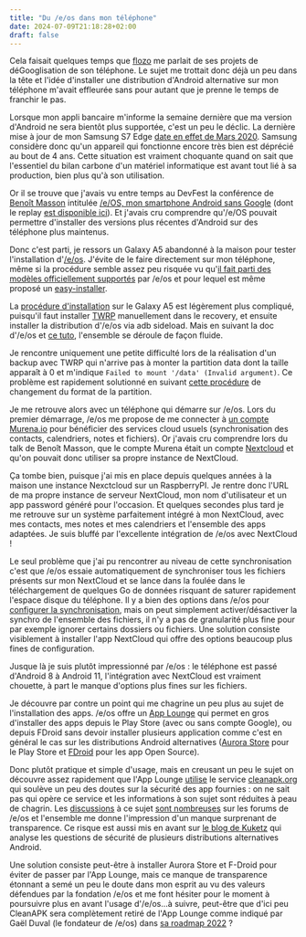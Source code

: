 ```yaml
---
title: "Du /e/os dans mon téléphone"
date: 2024-07-09T21:18:28+02:00
draft: false
---
```


Cela faisait quelques temps que [flozo](https://det.social/@flozo) me parlait de ses projets de déGooglisation de son téléphone. Le sujet me trottait donc déjà un peu dans la tête et l'idée d'installer une distribution d'Android alternative sur mon téléphone m'avait effleurée sans pour autant que je prenne le temps de franchir le pas.

Lorsque mon appli bancaire m'informe la semaine dernière que ma version d'Android ne sera bientôt plus supportée, c'est un peu le déclic. La dernière mise à jour de mon Samsung S7 Edge [date en effet de Mars 2020](https://www.phonandroid.com/galaxy-s7-edge-samsung-arrete-mises-jour-officiellement-obsoletes.html). Samsung considère donc qu'un appareil qui fonctionne encore très bien est déprécié au bout de 4 ans. Cette situation est vraiment choquante quand on sait que l'essentiel du bilan carbone d'un matériel informatique est avant tout lié à sa production, bien plus qu'à son utilisation.

Or il se trouve que j'avais vu entre temps au DevFest la conférence de [Benoît Masson](https://github.com/benoitmasson/) intitulée [/e/OS, mon smartphone Android sans Google](https://devfest.gdglille.org/talk-page-eos-mon-smartphone-android-san/) (dont le replay [est disponible ici](https://www.youtube.com/watch?v=Y7Omn4H4gOE)). Et j'avais cru comprendre qu'/e/OS pouvait permettre d'installer des versions plus récentes d'Android sur des téléphone plus maintenus.

Donc c'est parti, je ressors un Galaxy A5 abandonné à la maison pour tester l'installation d'[/e/os](https://e.foundation/e-os/). J'évite de le faire directement sur mon téléphone, même si la procédure semble assez peu risquée vu qu'[il fait parti des modèles officiellement supportés](https://doc.e.foundation/devices/hero2lte) par /e/os et pour lequel est même proposé un [easy-installer](https://doc.e.foundation/easy-installer).

La [procédure d'installation](https://doc.e.foundation/devices/a5y17lte/install) sur le Galaxy A5 est légèrement plus compliqué, puisqu'il faut installer [TWRP](https://twrp.me/) manuellement dans le recovery, et ensuite installer la distribution d'/e/os via adb sideload. Mais en suivant la doc d'/e/os et [ce tuto](http://papy-tux.legtux.org/doc1279/index.html), l'ensemble se déroule de façon fluide. 

Je rencontre uniquement une petite difficulté lors de la réalisation d'un backup avec TWRP qui n'arrive pas à monter la partition data dont la taille apparaît à 0 et m'indique ````Failed to mount '/data' (Invalid argument)````. Ce problème est rapidement solutionné en suivant [cette procédure](https://xdaforums.com/t/how-to-fix-unable-to-mount-data-internal-storage-0mb-in-twrp-permanently.3830897/) de changement du format de la partition.

Je me retrouve alors avec un téléphone qui démarre sur /e/os. Lors du premier démarrage, /e/os me propose de me connecter à [un compte Murena.io](https://murena.io/login) pour bénéficier des services cloud usuels (synchronisation des contacts, calendriers, notes et fichiers). Or j'avais cru comprendre lors du talk de Benoît Masson, que le compte Murena était un compte [Nextcloud](https://nextcloud.com/) et qu'on pouvait donc utiliser sa propre instance de NextCloud. 

Ça tombe bien, puisque j'ai mis en place depuis quelques années à la maison une instance Nexctcloud sur un RaspberryPI. Je rentre donc l'URL de ma propre instance de serveur NextCloud, mon nom d'utilisateur et un app password généré pour l'occasion. Et quelques secondes plus tard je me retrouve sur un système parfaitement intégré à mon NextCloud, avec mes contacts, mes notes et mes calendriers et l'ensemble des apps adaptées. Je suis bluffé par l'excellente intégration de /e/os avec NextCloud !

Le seul problème que j'ai pu rencontrer au niveau de cette synchronisation c'est que /e/os essaie automatiquement de synchroniser tous les fichiers présents sur mon NextCloud et se lance dans la foulée dans le téléchargement de quelques Go de données risquant de saturer rapidement l'espace disque du téléphone. Il y a bien des options dans /e/os pour [configurer la synchronisation](https://doc.e.foundation/support-topics/edrive-sync-details), mais on peut simplement activer/désactiver la synchro de l'ensemble des fichiers, il n'y a pas de granularité plus fine pour par exemple ignorer certains dossiers ou fichiers. Une solution consiste visiblement à installer l'app NextCloud qui offre des options beaucoup plus fines de configuration.

Jusque là je suis plutôt impressionné par /e/os : le téléphone est passé d'Android 8 à Android 11, l'intégration avec NextCloud est vraiment chouette, à part le manque d'options plus fines sur les fichiers.

Je découvre par contre un point qui me chagrine un peu plus au sujet de l'installation des apps. /e/os offre un [App Lounge](https://doc.e.foundation/support-topics/app_lounge) qui permet en gros d'installer des apps depuis le Play Store (avec ou sans compte Google), ou depuis FDroid sans devoir installer plusieurs application comme c'est en général le cas sur les distributions Android alternatives ([Aurora Store](https://auroraoss.com/) pour le Play Store et [FDroid](https://f-droid.org/en/) pour les app Open Source). 

Donc plutôt pratique et simple d'usage, mais en creusant un peu le sujet on découvre assez rapidement que l'App Lounge [utilise](https://doc.e.foundation/fr/app-lounge#how-can-i-trust-the-cleanapk-api-cleanapkorg) le service  [cleanapk.org](https://info.cleanapk.org/) qui soulève un peu des doutes sur la sécurité des app fournies : on ne sait pas qui opère ce service et les informations à son sujet sont réduites à peau de chagrin. Les [discussions](https://community.e.foundation/t/why-is-e-os-still-using-cleanapk-org-and-passing-users-ip-addresses/51809) à ce sujet [sont nombreuses](https://community.e.foundation/t/cleanapk-org-security/33852/2) sur les forums de /e/os et l'ensemble me donne l'impression d'un manque surprenant de transparence. Ce risque est aussi mis en avant sur [le blog de Kuketz](https://www.kuketz-blog.de/e-eine-datenschutzfreundliche-android-alternative/) qui analyse les questions de sécurité de plusieurs distributions alternatives Android.

Une solution consiste peut-être à installer Aurora Store et F-Droid pour éviter de passer par l'App Lounge, mais ce manque de transparence étonnant a semé un peu le doute dans mon esprit au vu des valeurs défendues par la fondation /e/os et me font hésiter pour le moment à poursuivre plus en avant l'usage d'/e/os...à suivre, peut-être que d'ici peu CleanAPK sera complètement retiré de l'App Lounge comme indiqué par Gaël Duval (le fondateur de /e/os) dans [sa roadmap 2022](https://gaelduval.com/murena-e-os-a-product-roadmap-for-2022-towards-our-v1/) ?
